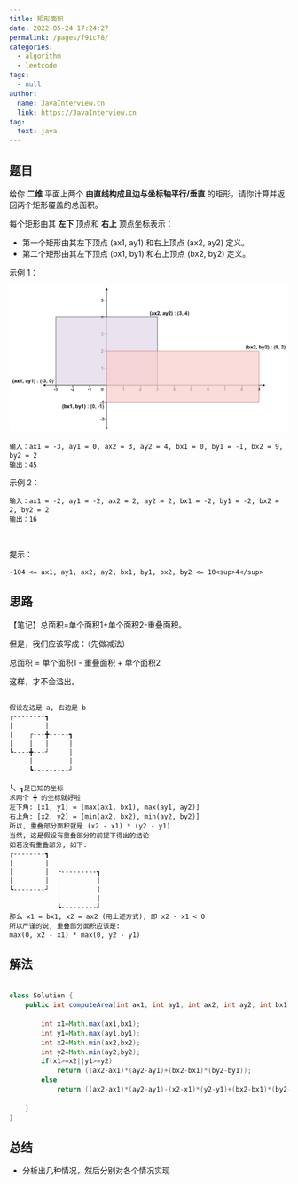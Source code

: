 ```yaml
---
title: 矩形面积
date: 2022-05-24 17:24:27
permalink: /pages/f91c78/
categories: 
  - algorithm
  - leetcode
tags: 
  - null
author: 
  name: JavaInterview.cn
  link: https://JavaInterview.cn
tag: 
  text: java
---
```



## 题目
给你 **二维** 平面上两个 **由直线构成且边与坐标轴平行/垂直** 的矩形，请你计算并返回两个矩形覆盖的总面积。

每个矩形由其 **左下** 顶点和 **右上** 顶点坐标表示：

- 第一个矩形由其左下顶点 (ax1, ay1) 和右上顶点 (ax2, ay2) 定义。
- 第二个矩形由其左下顶点 (bx1, by1) 和右上顶点 (bx2, by2) 定义。


示例 1：

![](../../../media/pictures/leetcode/rectangle-plane.png)

    输入：ax1 = -3, ay1 = 0, ax2 = 3, ay2 = 4, bx1 = 0, by1 = -1, bx2 = 9, by2 = 2
    输出：45
示例 2：

    输入：ax1 = -2, ay1 = -2, ax2 = 2, ay2 = 2, bx1 = -2, by1 = -2, bx2 = 2, by2 = 2
    输出：16
 

提示：

    -104 <= ax1, ay1, ax2, ay2, bx1, by1, bx2, by2 <= 10<sup>4</sup>



## 思路

【笔记】总面积=单个面积1+单个面积2-重叠面积。

但是，我们应该写成：（先做减法）

总面积 = 单个面积1 - 重叠面积 + 单个面积2

这样，才不会溢出。

```java


```

    假设左边是 a, 右边是 b
    ┌--------┓
    |        |
    |    ┌---╋-----┓ 
    |    |   |     |
    ┗----╋---┘     |
         |         |
         ┗---------┘

    ┗、┓是已知的坐标
    求两个 ╋ 的坐标就好啦
    左下角: [x1, y1] = [max(ax1, bx1), max(ay1, ay2)]
    右上角: [x2, y2] = [min(ax2, bx2), min(ay2, by2)]
    所以, 重叠部分面积就是 (x2 - x1) * (y2 - y1)
    当然, 这是假设有重叠部分的前提下得出的结论
    如若没有重叠部分, 如下:
    ┌--------┓
    |        |
    |        |  ┌---------┓ 
    |        |  |         |
    ┗--------┘  |         |
                |         |
                ┗---------┘
    那么 x1 = bx1, x2 = ax2 (用上述方式), 即 x2 - x1 < 0
    所以严谨的说, 重叠部分面积应该是:
    max(0, x2 - x1) * max(0, y2 - y1)


## 解法
```java

class Solution {
    public int computeArea(int ax1, int ay1, int ax2, int ay2, int bx1, int by1, int bx2, int by2) {

        int x1=Math.max(ax1,bx1);
        int y1=Math.max(ay1,by1);
        int x2=Math.min(ax2,bx2);
        int y2=Math.min(ay2,by2);
        if(x1>=x2||y1>=y2)
            return ((ax2-ax1)*(ay2-ay1)+(bx2-bx1)*(by2-by1));
        else
            return ((ax2-ax1)*(ay2-ay1)-(x2-x1)*(y2-y1)+(bx2-bx1)*(by2-by1));
    
    }
}

```

## 总结

- 分析出几种情况，然后分别对各个情况实现 
